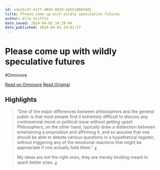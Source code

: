 ```yaml
---
id: e3ee5c3f-e1ff-48d4-8428-4a55c8b83dd1
title: Please come up with wildly speculative futures
author: Elle Griffin
date_saved: 2024-04-01 14:29:44
date_published: 2024-04-01 14:01:57
---
```


# Please come up with wildly speculative futures
#Omnivore

[Read on Omnivore](https://omnivore.app/me/please-come-up-with-wildly-speculative-futures-18e9aeca5ba)
[Read Original](https://www.elysian.press/p/please-come-up-with-wildly-speculative?isFreemail=true&post_id=142647775&publication_id=298634&r=e77za&triedRedirect=true)

## Highlights

> “One of the major differences between philosophers and the general public is that most people find it extremely difficult to discuss any controversial moral or political issue without getting upset. Philosophers, on the other hand, typically draw a distinction between entertaining a proposition and affirming it, and so assume that one should be able to debate various questions in a hypothetical register, without triggering any of the emotional reactions that might be appropriate if one actually held them.” [⤴️](https://omnivore.app/me/please-come-up-with-wildly-speculative-futures-18e9aeca5ba#68493f05-eee5-492c-8362-9bb0fb71b9c5) 

> My ideas are not the right ones, they are merely kindling meant to spark better ones. [⤴️](https://omnivore.app/me/please-come-up-with-wildly-speculative-futures-18e9aeca5ba#1892dffa-9644-4df2-a4ef-28aabe256afb) 

